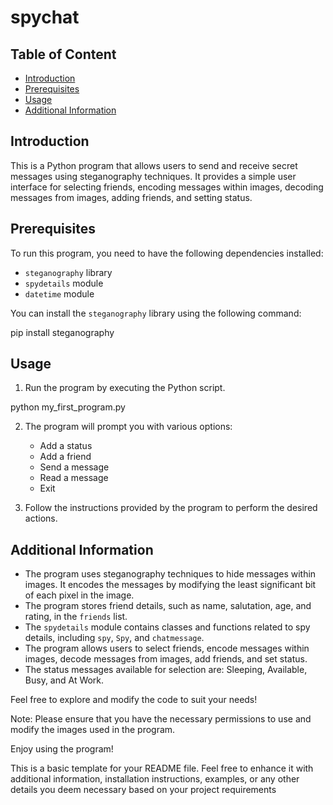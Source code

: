 # spychat

## Table of Content
- [Introduction](#Itroduction)
- [Prerequisites](#Prerequisties)
- [Usage](#Usage)
- [Additional Information](#Additional_Information)


## Introduction


This is a Python program that allows users to send and receive secret messages using steganography techniques. 
It provides a simple user interface for selecting friends, encoding messages within images, decoding messages from images, adding friends, and setting status.

## Prerequisites
To run this program, you need to have the following dependencies installed:


- `steganography` library
- `spydetails` module
- `datetime` module


You can install the `steganography` library using the following command:

pip install steganography


## Usage

1. Run the program by executing the Python script.


python my_first_program.py


2. The program will prompt you with various options:

   - Add a status
   - Add a friend
   - Send a message
   - Read a message
   - Exit


3. Follow the instructions provided by the program to perform the desired actions.

## Additional Information

- The program uses steganography techniques to hide messages within images. It encodes the messages by modifying the least significant bit of each pixel in the image.
- The program stores friend details, such as name, salutation, age, and rating, in the `friends` list.
- The `spydetails` module contains classes and functions related to spy details, including `spy`, `Spy`, and `chatmessage`.
- The program allows users to select friends, encode messages within images, decode messages from images, add friends, and set status.
- The status messages available for selection are: Sleeping, Available, Busy, and At Work.

Feel free to explore and modify the code to suit your needs!

Note: Please ensure that you have the necessary permissions to use and modify the images used in the program.

Enjoy using the program!


This is a basic template for your README file. 
Feel free to enhance it with additional information, installation instructions, examples, or any other details you deem necessary based on your project requirements
